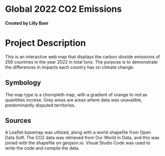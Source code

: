 # Global 2022 CO2 Emissions
#### Created by Lilly Baer
# Project Description
This is an interactive web map that displays the carbon dioxide emissions of 256 countries in the year 2022 in total tons. The purpose is to demonstrate the differences in impacts each country has on climate change.

## Symbology
The map type is a choropleth map, with a gradient of orange to red as quantities increse. Grey areas are areas where data was unavailble, predominantly disputed territories.

## Sources
A Leaflet basemap was utilized, along with a world shapefile from Open Data Soft. The CO2 data was retrieved from Our World in Data, and this was joined with the shapefile on geojson.io. Visual Studio Code was used to write the code and compile the data.

